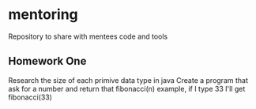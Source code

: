 # mentoring
Repository to share with mentees code and tools

## Homework One
Research the size of each primive data type in java
Create a program that ask for a number and return that fibonacci(n) example, if I type 33 I'll get fibonacci(33)
